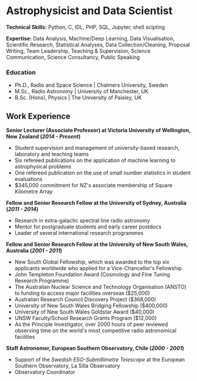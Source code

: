 # Astrophysicist and Data Scientist

**Technical Skills:** Python, C, IDL, PHP, SQL, Jupyter, shell scipting

**Expertise:** Data Analysis, Machine/Deep Learning,  Data Visualisation, Scientific Research, Statistical Analyses, Data Collection/Cleaning, Proposal Writing, Team Leadership, Teaching & Supervision, Science Communication, Science Consultancy, Public Speaking

### Education
- Ph.D., Radio and Space Science | Chalmers University, Sweden								       		
- M.Sc., Radio Astronomy	| University of Manchester, UK	 			        		
- B.Sc. (Hons), Physics | The University of Paisley, UK

## Work Experience

**Senior Lecturer (Associate Professor) at Victoria University of Wellington, New Zealand (_2014 - Present_)**
- Student supervision and management of university-based research, laboratory and teaching teams
- Six refereed publications on the application of machine learning to astrophysical problems
- One refereed publication on the use of small number statistics in student evaluations
- $345,000 commitment for NZ's associate membership of Square Kilometre Array

**Fellow and Senior Research Fellow at the University of Sydney, Australia  (_2011 - 2014_)**
- Research in extra-galactic spectral line radio astronomy
- Mentor for postgraduate students and early career postdocs
- Leader of several international research programmes

**Fellow and Senior Research Fellow at the University of New South Wales, Australia (_2001 - 2011_)**
- New South Global Fellowship, which was awarded to the top six applicants worldwide who applied for a Vice-Chancellor's Fellowship
- John Templeton Foundation Award (Cosmology and Fine Tuning Research Programme)
- The Australian Nuclear Science and Technology Organisation (ANSTO) to funding to access major facilities overseas ($25,000)
- Australian Research Council Discovery Project ($368,000)
- University of New South Wales  Bridging Fellowship ($400,000)
- University of New South Wales Goldstar Award ($40,000)
- UNSW Faculty/School Research Grants Program ($12,000)
- As the Principle Investigator, over 2000 hours  of peer reviewed observing time on the world's most competitive radio astronomical facilities

**Staff Astronomer, European Southern Observatory, Chile (_2000 - 2001_)**
- Support of the <i>Swedish ESO-Submillimetre Telescope</i> at the European Southern Observatory, La Silla Observatory
- Observatory Coordinator
